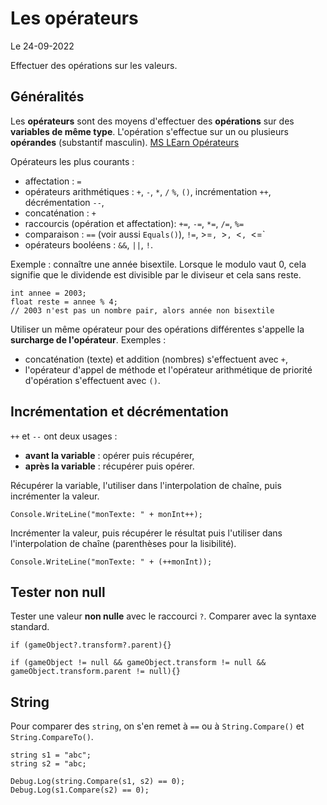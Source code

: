# Les opérateurs

Le 24-09-2022

Effectuer des opérations sur les valeurs.

## Généralités

Les **opérateurs** sont des moyens d'effectuer des **opérations** sur des **variables de même type**. L'opération s'effectue sur un ou plusieurs **opérandes** (substantif masculin). [MS LEarn Opérateurs](https://learn.microsoft.com/fr-fr/dotnet/csharp/language-reference/operators/ "MSDN Opérateurs")

Opérateurs les plus courants :
- affectation : `=`
- opérateurs arithmétiques : `+`, `-`, `*`, `/` `%`, `()`, incrémentation `++`, décrémentation `--`,
- concaténation : `+`
- raccourcis (opération et affectation): `+=`, `-=`, `*=`, `/=`, `%=`
- comparaison : `==` (voir aussi `Equals()`), `!=`, >=`, `>`, `<`, `<=`
- opérateurs booléens : `&&`, `||`, `!`.

Exemple : connaître une année bisextile. Lorsque le modulo vaut 0, cela signifie que le dividende est divisible par le diviseur et cela sans reste.
```
int annee = 2003;
float reste = annee % 4;
// 2003 n'est pas un nombre pair, alors année non bisextile
```

Utiliser un même opérateur pour des opérations différentes s'appelle la **surcharge de l'opérateur**. Exemples : 
- concaténation (texte) et addition (nombres) s'effectuent avec `+`,
- l'opérateur d'appel de méthode et l'opérateur arithmétique de priorité d'opération s'effectuent avec `()`.

## Incrémentation et décrémentation

`++` et `--` ont deux usages :
- **avant la variable** : opérer puis récupérer,
- **après la variable** : récupérer puis opérer.

Récupérer la variable, l'utiliser dans l'interpolation de chaîne, puis incrémenter la valeur.
```
Console.WriteLine("monTexte: " + monInt++);
```

Incrémenter la valeur, puis récupérer le résultat puis l'utiliser dans l'interpolation de chaîne (parenthèses pour la lisibilité).
```
Console.WriteLine("monTexte: " + (++monInt)); 
```

## Tester non null

Tester une valeur **non nulle** avec le raccourci `?`. Comparer avec la syntaxe standard.
```
if (gameObject?.transform?.parent){}
```
```
if (gameObject != null && gameObject.transform != null && gameObject.transform.parent != null){}
```

## String

Pour comparer des `string`, on s'en remet à `==` ou à `String.Compare()` et `String.CompareTo()`.
```
string s1 = "abc";
string s2 = "abc;

Debug.Log(string.Compare(s1, s2) == 0);
Debug.Log(s1.Compare(s2) == 0);
```